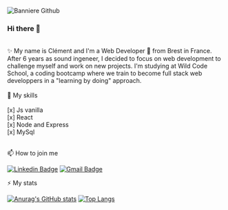 
![Banniere Github](https://user-images.githubusercontent.com/99645627/173638792-3d90d344-aee1-4661-9ee4-8b0528d10a20.png)


### Hi there 👋
<br>
✨ My name is Clément and I'm a Web Developer 🚀 from Brest in France.
After 6 years as sound ingeneer, I decided to focus on web development to challenge myself and work on new projects.
I'm studying at Wild Code School, a coding bootcamp where we train to become full stack web developpers in a "learning by doing" approach. 

<br>
<br>
🔨 My skills
<br>
<br>
 [x] Js vanilla <br>
 [x] React <br>
 [x] Node and Express <br>
 [x] MySql <br>
<br>

📫 How to join me

[![Linkedin Badge](https://img.shields.io/badge/LinkedIn-0077B5?style=for-the-badge&logo=linkedin&logoColor=white)](https://www.linkedin.com/in/clément-prémartin/)
[![Gmail Badge](https://img.shields.io/badge/Gmail-D14836?style=for-the-badge&logo=gmail&logoColor=white)](mailto:clementpremartin@gmail.com) 


⚡ My stats

[![Anurag's GitHub stats](https://github-readme-stats.vercel.app/api?username=ClementPremartin)](https://github.com/anuraghazra/github-readme-stats)
[![Top Langs](https://github-readme-stats.vercel.app/api/top-langs/?username=ClementPremartin&layout=compact)](https://github.com/ClementPremartin/github-readme-stats)
<!--
**ClementPremartin/ClementPremartin** is a ✨ _special_ ✨ repository because its `README.md` (this file) appears on your GitHub profile.

Here are some ideas to get you started:

- 🔭 I’m currently working on ...
- 🌱 I’m currently learning ...
- 👯 I’m looking to collaborate on ...
- 🤔 I’m looking for help with ...
- 💬 Ask me about ...
- 📫 How to reach me: ...
- 😄 Pronouns: ...
- ⚡ Fun fact: ...
-->
